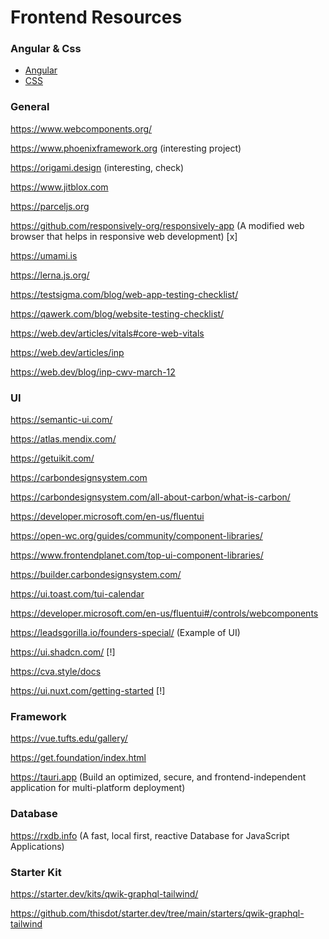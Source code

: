 # Frontend Resources

### Angular & Css

- [Angular](./Angular.md)
- [CSS](./Css.md)

### General

https://www.webcomponents.org/

https://www.phoenixframework.org (interesting project)

https://origami.design (interesting, check)

https://www.jitblox.com

https://parceljs.org

https://github.com/responsively-org/responsively-app (A modified web browser that helps in responsive web development) [x]

https://umami.is

https://lerna.js.org/

https://testsigma.com/blog/web-app-testing-checklist/

https://qawerk.com/blog/website-testing-checklist/

https://web.dev/articles/vitals#core-web-vitals

https://web.dev/articles/inp

https://web.dev/blog/inp-cwv-march-12

### UI

https://semantic-ui.com/

https://atlas.mendix.com/

https://getuikit.com/

https://carbondesignsystem.com

https://carbondesignsystem.com/all-about-carbon/what-is-carbon/

https://developer.microsoft.com/en-us/fluentui

https://open-wc.org/guides/community/component-libraries/

https://www.frontendplanet.com/top-ui-component-libraries/

https://builder.carbondesignsystem.com/

https://ui.toast.com/tui-calendar

https://developer.microsoft.com/en-us/fluentui#/controls/webcomponents

https://leadsgorilla.io/founders-special/ (Example of UI)

https://ui.shadcn.com/ [!]

https://cva.style/docs

https://ui.nuxt.com/getting-started [!]

### Framework

https://vue.tufts.edu/gallery/

https://get.foundation/index.html

https://tauri.app (Build an optimized, secure, and frontend-independent application for multi-platform deployment)

### Database

https://rxdb.info (A fast, local first, reactive Database for JavaScript Applications)

### Starter Kit

https://starter.dev/kits/qwik-graphql-tailwind/

https://github.com/thisdot/starter.dev/tree/main/starters/qwik-graphql-tailwind
